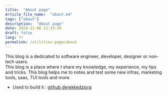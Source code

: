 ```yaml
--- 
title:  "About page"
Article_file_name:  "about.md"
tags: ["about"]
description:  "About page"
date: 2024-11-06 21:33:29
draft: false 
lang: fr
permalink: /utilities-page/about
---
```


This blog is a dedicated to software engineer, developer, designer or non-tech users.   
This blog is a place where I share my knowledge, my experience, my tips and tricks.
This blog helps me to notes and test some new infras, marketing tools, saas, TUI tools and more.


- Used to build it : 
[github derekkedziora](https://github.com/derekkedziora/jekyll-demo/blob/master/_config.yml)  